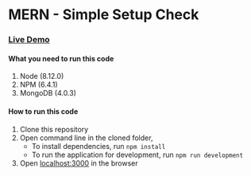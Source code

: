 # MERN - Simple Setup Check

### [Live Demo](http://simplesetup.mernbook.com/ 'MERN Simple Setup')

#### What you need to run this code

1. Node (8.12.0)
2. NPM (6.4.1)
3. MongoDB (4.0.3)

#### How to run this code

1. Clone this repository
2. Open command line in the cloned folder,
   - To install dependencies, run `npm install`
   - To run the application for development, run `npm run development`
3. Open [localhost:3000](http://localhost:3000/) in the browser
